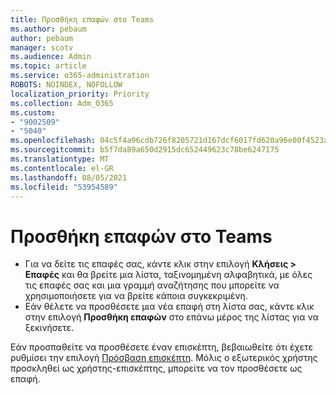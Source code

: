 ```yaml
---
title: Προσθήκη επαφών στο Teams
ms.author: pebaum
author: pebaum
manager: scotv
ms.audience: Admin
ms.topic: article
ms.service: o365-administration
ROBOTS: NOINDEX, NOFOLLOW
localization_priority: Priority
ms.collection: Adm_O365
ms.custom:
- "9002509"
- "5040"
ms.openlocfilehash: 04c5f4a96cdb726f8205721d167dcf6017fd620a96e00f4523a70872ce56f6ad
ms.sourcegitcommit: b5f7da89a650d2915dc652449623c78be6247175
ms.translationtype: MT
ms.contentlocale: el-GR
ms.lasthandoff: 08/05/2021
ms.locfileid: "53954589"
---
```

# <a name="add-contacts-in-teams"></a>Προσθήκη επαφών στο Teams

- Για να δείτε τις επαφές σας, κάντε κλικ στην επιλογή **Κλήσεις > Επαφές** και θα βρείτε μια λίστα, ταξινομημένη αλφαβητικά, με όλες τις επαφές σας και μια γραμμή αναζήτησης που μπορείτε να χρησιμοποιήσετε για να βρείτε κάποια συγκεκριμένη. 
- Εάν θέλετε να προσθέσετε μια νέα επαφή στη λίστα σας, κάντε κλικ στην επιλογή **Προσθήκη επαφών** στο επάνω μέρος της λίστας για να ξεκινήσετε.

Εάν προσπαθείτε να προσθέσετε έναν επισκέπτη, βεβαιωθείτε ότι έχετε ρυθμίσει την επιλογή [Πρόσβαση επισκέπτη](https://docs.microsoft.com/microsoftteams/set-up-guests). Μόλις ο εξωτερικός χρήστης προσκληθεί ως χρήστης-επισκέπτης, μπορείτε να τον προσθέσετε ως επαφή.
